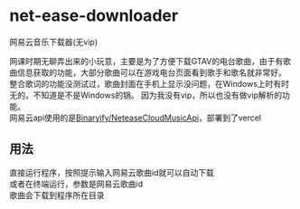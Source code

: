 # net-ease-downloader
网易云音乐下载器(无vip)

网课时期无聊弄出来的小玩意，主要是为了方便下载GTAV的电台歌曲，由于有歌曲信息获取的功能，大部分歌曲可以在游戏电台页面看到歌手和歌名就非常好。  
整合歌词的功能没测试过，歌曲封面在手机上显示没问题，在Windows上时有时无的，不知道是不是Windows的锅。 
因为我没有vip，所以也没有做vip解析的功能。  
网易云api使用的是[Binaryify/NeteaseCloudMusicApi](https://github.com/Binaryify/NeteaseCloudMusicApi "网易云音乐 NodeJS 版 API")，部署到了vercel  

## 用法
直接运行程序，按照提示输入网易云歌曲id就可以自动下载  
或者在终端运行，参数是网易云歌曲id  
歌曲会下载到程序所在目录  
